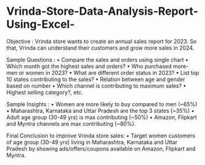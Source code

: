 # Vrinda-Store-Data-Analysis-Report-Using-Excel-
Objective :
Vrinda store wants to create an annual sales report for 2023. So that, Vrinda can understand their customers and grow more sales in 2024.

Sample Questions :
• Compare the sales and orders using single chart
• Which month got the highest sales and orders?
• Who purchased more- men or women in 2023?
• What are different order status in 2023?
• List top 10 states contributing to the sales?
• Relation between age and gender based on number
• Which channel is contributing to maximum sales?
• Highest selling category?, etc.

Sample Insights :
• Women are more likely to buy compared to men (~65%)
• Maharashtra, Karnataka and Uttar Pradesh are the top 3 states (~35%)
• Adult age group (30-49 yrs) is max contributing (~50%)
• Amazon, Flipkart and Myntra channels are max contributing (~80%).

Final Conclusion to improve Vrinda store sales:
• Target women customers of age group (30-49 yrs) living in Maharashtra, Karnataka and Uttar Pradesh by showing ads/offers/coupons available on Amazon, Flipkart and Myntra.
